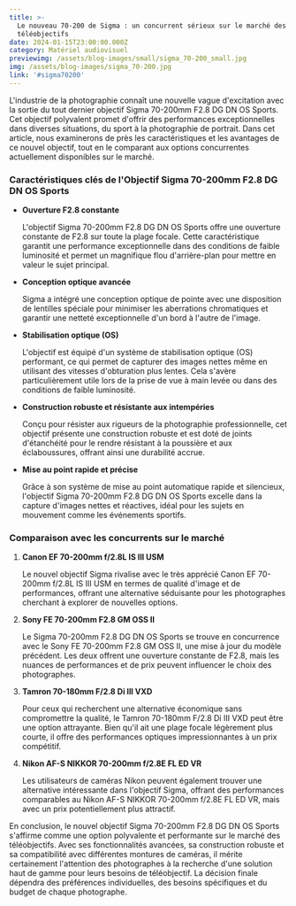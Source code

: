 ```yaml
---
title: >-
  Le nouveau 70-200 de Sigma : un concurrent sérieux sur le marché des
  téléobjectifs
date: 2024-01-15T23:00:00.000Z
category: Matériel audiovisuel
previewimg: /assets/blog-images/small/sigma_70-200_small.jpg
img: /assets/blog-images/sigma_70-200.jpg
link: '#sigma70200'
---
```


<p>L'industrie de la photographie connaît une nouvelle vague d'excitation avec la sortie du tout dernier objectif Sigma 70-200mm F2.8 DG DN OS Sports. Cet objectif polyvalent promet d'offrir des performances exceptionnelles dans diverses situations, du sport à la photographie de portrait. Dans cet article, nous examinerons de près les caractéristiques et les avantages de ce nouvel objectif, tout en le comparant aux options concurrentes actuellement disponibles sur le marché.</p>
<h3>Caractéristiques clés de l'Objectif Sigma 70-200mm F2.8 DG DN OS Sports</h3>
<ul>
  <li>
    <strong>Ouverture F2.8 constante</strong>
    <p>L'objectif Sigma 70-200mm F2.8 DG DN OS Sports offre une ouverture constante de F2.8 sur toute la plage focale. Cette caractéristique garantit une performance exceptionnelle dans des conditions de faible luminosité et permet un magnifique flou d'arrière-plan pour mettre en valeur le sujet principal.</p>
  </li>
  <li>
    <strong>Conception optique avancée</strong>
    <p>Sigma a intégré une conception optique de pointe avec une disposition de lentilles spéciale pour minimiser les aberrations chromatiques et garantir une netteté exceptionnelle d'un bord à l'autre de l'image.</p>
  </li>
  <li>
    <strong>Stabilisation optique (OS)</strong>
    <p>L'objectif est équipé d'un système de stabilisation optique (OS) performant, ce qui permet de capturer des images nettes même en utilisant des vitesses d'obturation plus lentes. Cela s'avère particulièrement utile lors de la prise de vue à main levée ou dans des conditions de faible luminosité.</p>
  </li>
  <li>
    <strong>Construction robuste et résistante aux intempéries</strong>
    <p>Conçu pour résister aux rigueurs de la photographie professionnelle, cet objectif présente une construction robuste et est doté de joints d'étanchéité pour le rendre résistant à la poussière et aux éclaboussures, offrant ainsi une durabilité accrue.</p>
  </li>
  <li>
    <strong>Mise au point rapide et précise</strong>
    <p>Grâce à son système de mise au point automatique rapide et silencieux, l'objectif Sigma 70-200mm F2.8 DG DN OS Sports excelle dans la capture d'images nettes et réactives, idéal pour les sujets en mouvement comme les événements sportifs.</p>
  </li>
</ul>
<h3>Comparaison avec les concurrents sur le marché</h3>
<ol>
  <li>
    <strong>Canon EF 70-200mm f/2.8L IS III USM</strong>
    <p>Le nouvel objectif Sigma rivalise avec le très apprécié Canon EF 70-200mm f/2.8L IS III USM en termes de qualité d'image et de performances, offrant une alternative séduisante pour les photographes cherchant à explorer de nouvelles options.</p>
  </li>
  <li>
    <strong>Sony FE 70-200mm F2.8 GM OSS II</strong>
    <p>Le Sigma 70-200mm F2.8 DG DN OS Sports se trouve en concurrence avec le Sony FE 70-200mm F2.8 GM OSS II, une mise à jour du modèle précédent. Les deux offrent une ouverture constante de F2.8, mais les nuances de performances et de prix peuvent influencer le choix des photographes.</p>
  </li>
  <li>
    <strong>Tamron 70-180mm F/2.8 Di III VXD</strong>
    <p>Pour ceux qui recherchent une alternative économique sans compromettre la qualité, le Tamron 70-180mm F/2.8 Di III VXD peut être une option attrayante. Bien qu'il ait une plage focale légèrement plus courte, il offre des performances optiques impressionnantes à un prix compétitif.</p>
  </li>
  <li>
    <strong>Nikon AF-S NIKKOR 70-200mm f/2.8E FL ED VR</strong>
    <p>Les utilisateurs de caméras Nikon peuvent également trouver une alternative intéressante dans l'objectif Sigma, offrant des performances comparables au Nikon AF-S NIKKOR 70-200mm f/2.8E FL ED VR, mais avec un prix potentiellement plus attractif.</p>
  </li>
</ol>
<p>En conclusion, le nouvel objectif Sigma 70-200mm F2.8 DG DN OS Sports s'affirme comme une option polyvalente et performante sur le marché des téléobjectifs. Avec ses fonctionnalités avancées, sa construction robuste et sa compatibilité avec différentes montures de caméras, il mérite certainement l'attention des photographes à la recherche d'une solution haut de gamme pour leurs besoins de téléobjectif. La décision finale dépendra des préférences individuelles, des besoins spécifiques et du budget de chaque photographe.</p>

